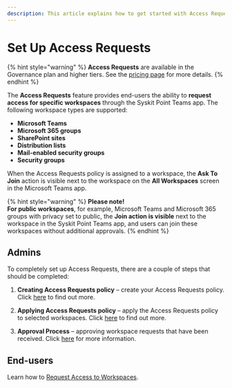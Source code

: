 ```yaml
---
description: This article explains how to get started with Access Requests in Syskit Point. 
---
```


# Set Up Access Requests

{% hint style="warning" %} 
**Access Requests** are available in the Governance plan and higher tiers. See the [pricing page](https://www.syskit.com/products/point/pricing/) for more details.
{% endhint %}

The **Access Requests** feature provides end-users the ability to **request access for specific workspaces** through the Syskit Point Teams app.
The following workspace types are supported:
* **Microsoft Teams**
* **Microsoft 365 groups**
* **SharePoint sites**
* **Distribution lists**
* **Mail-enabled security groups**
* **Security groups**

When the Access Requests policy is assigned to a workspace, the **Ask To Join** action is visible next to the workspace on the **All Workspaces** screen in the Microsoft Teams app.  

{% hint style="warning" %}
**Please note!**  
**For public workspaces**, for example, Microsoft Teams and Microsoft 365 groups with privacy set to public, the **Join action is visible** next to the workspace in the Syskit Point Teams app, and users can join these workspaces without additional approvals.
{% endhint %}

## Admins 

To completely set up Access Requests, there are a couple of steps that should be completed: 

1) **Creating Access Requests policy** – create your Access Requests policy. Click [here](create-access-requests-policy.md) to find out more.

2) **Applying Access Requests policy** –  apply the Access Requests policy to selected workspaces. Click [here](apply-access-requests-policy.md) to find out more.

3) **Approval Process** – approving workspace requests that have been received. Click [here](approval-process.md) for more information.

## End-users 

Learn how to [Request Access to Workspaces](../../point-collaborators/request-workspace-access.md).
